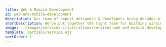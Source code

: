 ```yaml
---
title: Web & Mobile Development
id: web-and-mobile-development
description: Our team of expert designers & developers bring decades of experience to the table, building winning end-to-end web and mobile applications for your team. We can handle user research & initial strategy, human-centered UX/UI design, and full-stack web development with Node.js and React. Our process and our team are tried-and-true. The knowledge we’ve accumulated over decades of building product is what separates us from the crowd, and we’ll bring that mastery to you and your product.
shortDescription: We’ve put together the right team for building winning JavaScript applications for web and mobile, from day one to deployment. Our decades of collective experience help us understand and build your product.
image: ../images/services-illustrations/services-web-and-mobile-development.svg
template: partials/service.ejs
sortOrder: 1
---
```

